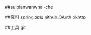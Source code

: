 ##suibianwanwna -che

##资料
[spring 文档](https://spring.io/guides)
[github OAuth](https://developer.github.com/apps/building-oauth-apps/creating-an-oauth-app/)
[okhttp](https://square.github.io/okhttp/)

##工具
git